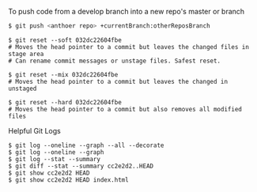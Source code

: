 To push code from a develop branch into a new repo's master or branch
```bash
$ git push <anthoer repo> +currentBranch:otherReposBranch
```

```
$ git reset --soft 032dc22604fbe
# Moves the head pointer to a commit but leaves the changed files in stage area
# Can rename commit messages or unstage files. Safest reset. 

$ git reset --mix 032dc22604fbe
# Moves the head pointer to a commit but leaves the changed in unstaged

$ git reset --hard 032dc22604fbe
# Moves the head pointer to a commit but also removes all modified files
```

Helpful Git Logs
```
$ git log --oneline --graph --all --decorate
$ git log --oneline --graph
$ git log --stat --summary
$ git diff --stat --summary cc2e2d2..HEAD
$ git show cc2e2d2 HEAD 
$ git show cc2e2d2 HEAD index.html
```
